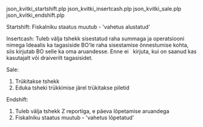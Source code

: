 json_kvitki_startshift.plp
json_kvitki_insertcash.plp
json_kvitki_sale.plp
json_kvitki_endshift.plp

Startshift:
Fiskalniku staatus muutub - 'vahetus alustatud'

Insertcash:
Tuleb välja tshekk sisestatud raha summaga ja operatsiooni nimega
    Ideaalis ka tagasiside BO'le raha sisestamise õnnestumise kohta, siis kirjutab BO selle ka oma aruandesse. Enne ei    kirjuta, kui on saanud kas kasutajalt või draiverilt tagasisidet.

Sale: 
1. Trükitakse tshekk
2. Eduka tsheki trükkimise järel trükitakse piletid

Endshift:
1. Tuleb välja tshekk Z reportiga, e päeva lõpetamise aruandega
2. Fiskalniku staatus muutub - 'vahetus lõpetatud'

